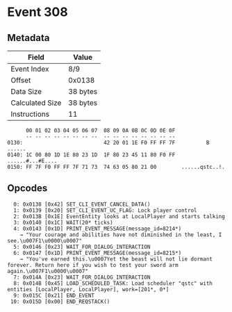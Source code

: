 # Event 308

## Metadata

| Field           | Value    |
|-----------------|----------|
| Event Index     | 8/9      |
| Offset          | 0x0138   |
| Data Size       | 38 bytes |
| Calculated Size | 38 bytes |
| Instructions    | 11       |

```
      00 01 02 03 04 05 06 07  08 09 0A 0B 0C 0D 0E 0F
      -- -- -- -- -- -- -- --  -- -- -- -- -- -- -- --
0130:                          42 20 01 1E F0 FF FF 7F          B ......
0140: 1C 00 80 1D 1E 80 23 1D  1F 80 23 45 11 80 F0 FF  ......#...#E....
0150: FF 7F F0 FF FF 7F 71 73  74 63 05 80 21 00        ......qstc..!.  
```

## Opcodes

```
  0: 0x0138 [0x42] SET_CLI_EVENT_CANCEL_DATA()
  1: 0x0139 [0x20] SET_CLI_EVENT_UC_FLAG: Lock player control
  2: 0x013B [0x1E] EventEntity looks at LocalPlayer and starts talking
  3: 0x0140 [0x1C] WAIT(20* ticks)
  4: 0x0143 [0x1D] PRINT_EVENT_MESSAGE(message_id=8214*)
    → "Your courage and abilities have not diminished in the least, I see.\u007F1\u0000\u0007"
  5: 0x0146 [0x23] WAIT_FOR_DIALOG_INTERACTION
  6: 0x0147 [0x1D] PRINT_EVENT_MESSAGE(message_id=8215*)
    → "You've earned this.\u0007Yet the beast will not lie dormant forever. Return here if you wish to test your sword arm again.\u007F1\u0000\u0007"
  7: 0x014A [0x23] WAIT_FOR_DIALOG_INTERACTION
  8: 0x014B [0x45] LOAD_SCHEDULED_TASK: Load scheduler "qstc" with entities [LocalPlayer, LocalPlayer], work=[201*, 0*]
  9: 0x015C [0x21] END_EVENT
 10: 0x015D [0x00] END_REQSTACK()
```
